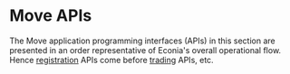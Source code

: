 # Move APIs

The Move application programming interfaces (APIs) in this section are presented in an order representative of Econia's overall operational flow.
Hence [registration] APIs come before [trading] APIs, etc.

<!---Alphabetized reference links-->

[registration]: ./registration
[trading]:      ./trading